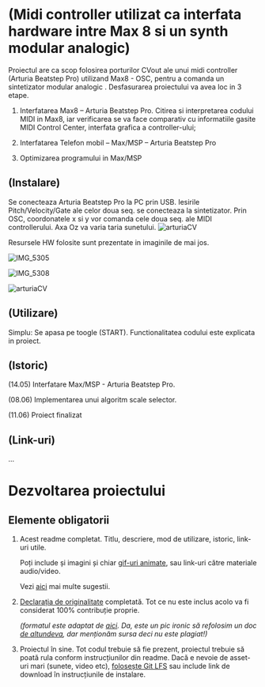 # (Midi controller utilizat ca interfata hardware intre Max 8 si un synth modular analogic)
Proiectul are ca scop folosirea porturilor CVout ale unui midi controller (Arturia Beatstep Pro) utilizand Max8 - OSC, pentru a comanda un sintetizator modular analogic . Desfasurarea proiectului va avea loc in 3 etape.

1)	Interfatarea Max8 – Arturia Beatstep Pro. Citirea si interpretarea codului MIDI in Max8, iar verificarea se va face comparativ cu informatiile gasite MIDI Control Center, interfata grafica a controller-ului;

2)	Interfatarea Telefon mobil – Max/MSP – Arturia Beatstep Pro 

3)	Optimizarea programului in Max/MSP


## (Instalare)
Se conecteaza Arturia Beatstep Pro la PC prin USB. Iesirile Pitch/Velocity/Gate ale celor doua seq. se conecteaza la sintetizator. Prin OSC, coordonatele x si y vor comanda cele doua seq. ale MIDI controllerului. Axa Oz va varia taria sunetului. 
![arturiaCV](https://user-images.githubusercontent.com/84208189/121741285-f8d6c880-cb06-11eb-9685-22a7adb83c37.png)

Resursele HW folosite sunt prezentate in imaginile de mai jos.

![IMG_5305](https://user-images.githubusercontent.com/84208189/121739413-3f76f380-cb04-11eb-9c36-b548c705e326.JPG)

![IMG_5308](https://user-images.githubusercontent.com/84208189/121739466-53baf080-cb04-11eb-8e99-1fd7afb5ebab.JPG)

![arturiaCV](https://user-images.githubusercontent.com/84208189/121741633-76023d80-cb07-11eb-88d8-57e1f246f2d4.png)



## (Utilizare)
Simplu: Se apasa pe toogle (START). Functionalitatea codului este explicata in proiect.


## (Istoric)

(14.05) Interfatare Max/MSP - Arturia Beatstep Pro. 

(08.06) Implementarea unui algoritm scale selector.

(11.06) Proiect finalizat 

## (Link-uri)
...

# Dezvoltarea proiectului


## Elemente obligatorii

1. Acest readme completat. Titlu, descriere, mod de utilizare, istoric, link-uri utile.

   Poți include și imagini și chiar [gif-uri animate](https://www.screentogif.com/), sau link-uri către materiale audio/video.
   
   Vezi [aici](https://charlesmartin.com.au/blog/2020/08/09/student-project-repository) mai multe sugestii.

2. [Declarația de originalitate](statement-of-originality.yml) completată. Tot ce nu este inclus acolo va fi considerat 100% contribuție proprie.

    *(formatul este adaptat de [aici](https://gitlab.cecs.anu.edu.au/comp1720/2018/comp1720-2018-major-project/-/blob/master/statement-of-originality.yml). Da, este un pic ironic să refolosim un doc [de altundeva](https://cs.anu.edu.au/courses/comp1720/resources/faq/#how-do-i-fill-out-my-statement-of-originality), dar menționăm sursa deci nu este plagiat!)*

3. Proiectul în sine. Tot codul trebuie să fie prezent, proiectul trebuie să poată rula conform instrucțiunilor din readme. Dacă e nevoie de asset-uri mari (sunete, video etc), [folosește Git LFS](https://git-lfs.github.com/) sau include link de download în instrucțiunile de instalare.

